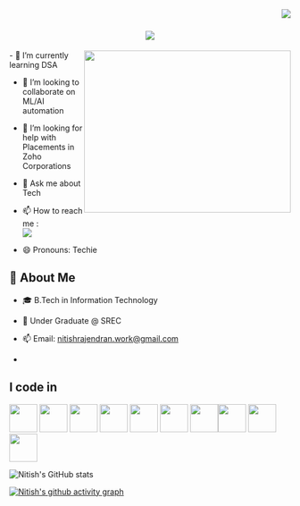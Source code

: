 
<img align="right" src="https://komarev.com/ghpvc/?username=Nitish-Rajendran&label=Profile%20views&color=0e75b6&style=flat" />
<h1 align="center">
    <img src="https://readme-typing-svg.herokuapp.com/?font=Righteous&size=35&center=true&vCenter=true&width=500&height=70&duration=4000&lines=Hello+devs!+👋;+I'm+Nitish!;" />
</h1>



<img align="right" width="370" height="290" src="https://i.pinimg.com/originals/47/f0/34/47f0342cec72b800463bf003eac1257e.gif">                                           
- 🌱 I’m currently learning DSA

- 👯 I’m looking to collaborate on ML/AI automation

- 🤔 I’m looking for help with Placements in Zoho Corporations

- 💬 Ask me about Tech

- 📫 How to reach me :<br/> [<img src="https://img.shields.io/badge/LinkedIn-0077B5?style=for-the-badge&logo=linkedin&logoColor=white" />](https://www.linkedin.com/in/Nitish--Rajendran/)

- 😄 Pronouns: Techie


## 🚀 About Me

- 🎓 B.Tech in Information Technology

- 🏫 Under Graduate @ SREC

- 📫 Email: nitishrajendran.work@gmail.com

- 
## I code in
<img height="50" width="50" src="https://img.icons8.com/color/48/000000/python.png" /> <img height="50" width="50" src="https://img.icons8.com/color/48/000000/c-programming.png" /> <img height="50" width="50" src="https://img.icons8.com/color/48/000000/c-plus-plus-logo.png" /> <img height="50" width="50" src="https://img.icons8.com/color/48/000000/java-coffee-cup-logo.png" /> <img height="50" width="50" src="https://img.icons8.com/color/48/000000/html-5.png" /> <img height="50" width="50" src="https://img.icons8.com/color/48/000000/css3.png" />
<img height="50" width="50" src="https://img.icons8.com/color/48/000000/javascript.png"/><img height="50" width="50" src="https://img.icons8.com/color/48/000000/tensorflow.png"/> <img height="50" width="50" src="https://img.icons8.com/color/48/000000/mysql-logo.png"/> <img height="50" width="50" src="https://img.icons8.com/color/48/000000/nodejs.png"/>

![Nitish's GitHub stats](https://github-readme-stats.vercel.app/api?username=Nitish-Rajendran&theme=dark&show_icons=true&&hide=issues,contribs)


<a href="https://github.com/ashutosh00710/github-readme-activity-graph"><img src="https://github-readme-activity-graph.vercel.app/graph?username=Nitish-Rajendran&bg_color=f5f5f5&color=222222&line=0066cc&point=ff4500&area=true&hide_border=true" alt="Nitish's github activity graph"></a>
